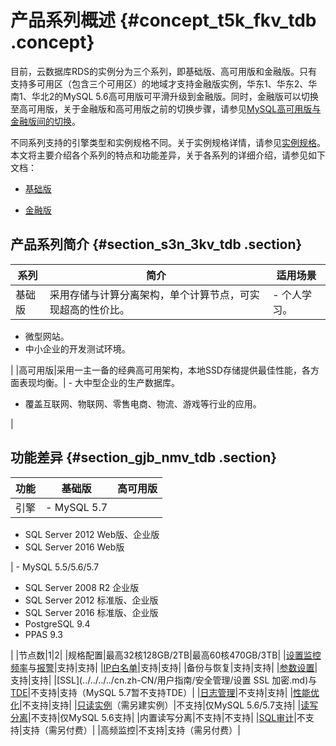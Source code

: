 # 产品系列概述 {#concept_t5k_fkv_tdb .concept}

目前，云数据库RDS的实例分为三个系列，即基础版、高可用版和金融版。只有支持多可用区（包含三个可用区）的地域才支持金融版实例，华东1、华东2、华南1、华北2的MySQL 5.6高可用版可平滑升级到金融版。同时，金融版可以切换至高可用版，关于金融版和高可用版之前的切换步骤，请参见[MySQL高可用版与金融版间的切换](../../../../cn.zh-CN/用户指南/实例管理/MySQL高可用版与金融版间的切换.md#)。

不同系列支持的引擎类型和实例规格不同。关于实例规格详情，请参见[实例规格](cn.zh-CN/产品简介/实例规格/实例规格概述.md)。本文将主要介绍各个系列的特点和功能差异，关于各系列的详细介绍，请参见如下文档：

-   [基础版](cn.zh-CN/产品简介/产品系列/基础版.md#)

-   [金融版](cn.zh-CN/产品简介/产品系列/金融版.md#)


## 产品系列简介 {#section_s3n_3kv_tdb .section}

|系列|简介|适用场景|
|--|--|----|
|基础版|采用存储与计算分离架构，单个计算节点，可实现超高的性价比。| -   个人学习。
-   微型网站。
-   中小企业的开发测试环境。

 |
|高可用版|采用一主一备的经典高可用架构，本地SSD存储提供最佳性能，各方面表现均衡。| -   大中型企业的生产数据库。
-   覆盖互联网、物联网、零售电商、物流、游戏等行业的应用。

 |

## 功能差异 {#section_gjb_nmv_tdb .section}

|功能|基础版|高可用版|
|--|---|----|
|引擎| -   MySQL 5.7
-   SQL Server 2012 Web版、企业版
-   SQL Server 2016 Web版

 | -   MySQL 5.5/5.6/5.7
-   SQL Server 2008 R2 企业版
-   SQL Server 2012 标准版、企业版
-   SQL Server 2016 标准版、企业版
-   PostgreSQL 9.4
-   PPAS 9.3

 |
|节点数|1|2|
|规格配置|最高32核128GB/2TB|最高60核470GB/3TB|
|[设置监控频率](../../../../cn.zh-CN/用户指南/监控与报警/设置监控频率.md)与[报警](../../../../cn.zh-CN/用户指南/监控与报警/设置报警规则.md)|支持|支持|
|[IP白名单](../../../../cn.zh-CN/用户指南/安全管理/设置白名单.md)|支持|支持|
|备份与恢复|支持|支持|
|[参数设置](../../../../cn.zh-CN/用户指南/实例管理/设置实例参数/使用控制台设置参数.md)|支持|支持|
|[SSL](../../../../cn.zh-CN/用户指南/安全管理/设置 SSL 加密.md)与[TDE](../../../../cn.zh-CN/用户指南/安全管理/设置透明数据加密.md)|不支持|支持（MySQL 5.7暂不支持TDE）|
|[日志管理](../../../../cn.zh-CN/用户指南/日志管理.md)|不支持|支持|
|[性能优化](../../../../cn.zh-CN/用户指南/性能优化.md)|不支持|支持|
|[只读实例](../../../../cn.zh-CN/快速入门MySQL版/扩展实例/只读实例/只读实例简介.md)（需另建实例）|不支持|仅MySQL 5.6/5.7支持|
|[读写分离](../../../../cn.zh-CN/用户指南/读写分离/读写分离简介.md)|不支持|仅MySQL 5.6支持|
|内置读写分离|不支持|不支持|
|[SQL审计](../../../../cn.zh-CN/用户指南/安全管理/SQL审计.md)|不支持|支持（需另付费）|
|高频监控|不支持|支持（需另付费）|

